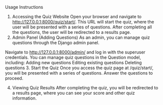 Usage Instructions
1. Accessing the Quiz Website
Open your browser and navigate to http://127.0.0.1:8000/quiz/start/.
This URL will start the quiz, where the user will be presented with a series of questions.
After completing all the questions, the user will be redirected to a results page.
2. Admin Panel (Adding Questions)
As an admin, you can manage quiz questions through the Django admin panel.

Navigate to http://127.0.0.1:8000/admin/ and log in with the superuser credentials.
You can manage quiz questions in the Question model, including:
Adding new questions
Editing existing questions
Deleting questions
3. Start the Quiz
Once you access the quiz page at /quiz/start/, you will be presented with a series of questions. Answer the questions to proceed.

4. Viewing Quiz Results
After completing the quiz, you will be redirected to a results page,  where you can see your score and other quiz information.
